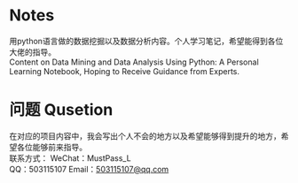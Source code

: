 # Notes
用python语言做的数据挖掘以及数据分析内容。个人学习笔记，希望能得到各位大佬的指导。  
Content on Data Mining and Data Analysis Using Python: A Personal Learning Notebook, Hoping to Receive Guidance from Experts.
# 问题 Qusetion
在对应的项目内容中，我会写出个人不会的地方以及希望能够得到提升的地方，希望各位能够前来指导。  
联系方式：   WeChat：MustPass_L      <br>   QQ：503115107        Email：503115107@qq.com

